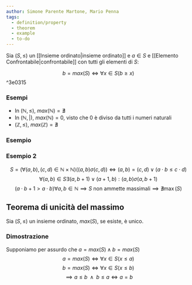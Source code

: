```yaml
---
author: Simone Parente Martone, Mario Penna
tags:
  - definition/property
  - theorem
  - example
  - to-do
---
```

Sia $(S, \leq)$ un [[Insieme ordinato|insieme ordinato]] e  $a \in S$ e [[Elemento Confrontabile|confrontabile]] con tutti gli elementi di $S$:

$$b = max(S) \iff \forall x \in S (b\geq x)$$ ^3e0315
### Esempi
- In $(\mathbb{N}, \leq)$, $max(\mathbb{N})= \nexists$
- In $(\mathbb{N}, |)$, $max(\mathbb{N})= 0$, visto che 0 è diviso da tutti i numeri naturali
- $(\mathbb{Z}, \leq)$, $max(\mathbb{Z})= \nexists$
### Esempio
### Esempio 2
$$S = (\forall (a,b), (c,d) \in \mathbb{N} \times \mathbb{N}) ((a,b) \sigma (c,d)) \iff (a,b) = (c,d) \lor (a \cdot b \leq c \cdot d)$$
$$\forall (a,b) \in S \exists (a, b+1) \lor (a+1,b): (a,b)\sigma (a,b+1)$$
$$(a \cdot b+1 > a \cdot b) \forall a,b \in \mathbb{N} \implies S \text{ non ammette massimali} \implies \nexists \max(S)$$
## Teorema di unicità del massimo
Sia $(S, \leq)$ un insieme ordinato, $max(S)$, se esiste, è unico.
### Dimostrazione
Supponiamo per assurdo che $a=max(S) \land b=max(S)$
$$a = max(S) \iff \forall x \in S (x \leq a)$$
$$b=max(S) \iff \forall x \in S (x \leq b)$$
$$\implies a \leq b \; \; \land \; \; b \leq a \iff a = b$$
